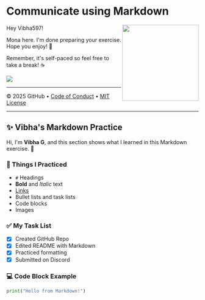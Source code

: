# Communicate using Markdown

<img src="https://octodex.github.com/images/Professortocat_v2.png" align="right" height="200px" />

Hey Vibha597!

Mona here. I'm done preparing your exercise. Hope you enjoy! 💚

Remember, it's self-paced so feel free to take a break! ☕️

[![](https://img.shields.io/badge/Go%20to%20Exercise-%E2%86%92-1f883d?style=for-the-badge&logo=github&labelColor=197935)](https://github.com/Vibha597/skills-communicate-using-markdown/issues/1)

---

&copy; 2025 GitHub &bull; [Code of Conduct](https://www.contributor-covenant.org/version/2/1/code_of_conduct/code_of_conduct.md) &bull; [MIT License](https://gh.io/mit)

---

## ✨ Vibha's Markdown Practice

Hi, I'm **Vibha G**, and this section shows what I learned in this Markdown exercise. 🙌

### 📝 Things I Practiced
- `#` Headings
- **Bold** and *Italic* text
- [Links](https://mulearn.org)
- Bullet lists and task lists
- Code blocks
- Images

### ✅ My Task List
- [x] Created GitHub Repo
- [x] Edited README with Markdown
- [x] Practiced formatting
- [x] Submitted on Discord

### 💻 Code Block Example
```python
print("Hello from Markdown!")
